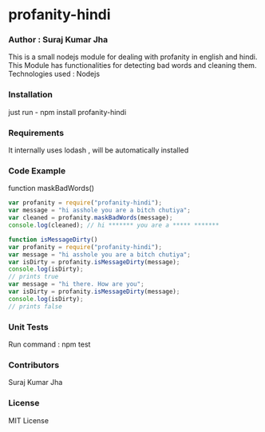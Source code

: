 # profanity-hindi
### Author : Suraj Kumar Jha

This is a small nodejs module for dealing with profanity in english and hindi. This Module has functionalities for detecting bad words and cleaning them.
Technologies used : Nodejs

### Installation
just run - npm install profanity-hindi

### Requirements
It internally uses lodash , will be automatically installed

### Code Example
function maskBadWords()
~~~javascript
var profanity = require("profanity-hindi");
var message = "hi asshole you are a bitch chutiya";
var cleaned = profanity.maskBadWords(message);
console.log(cleaned); // hi ******* you are a ***** *******

function isMessageDirty()
var profanity = require("profanity-hindi");
var message = "hi asshole you are a bitch chutiya";
var isDirty = profanity.isMessageDirty(message);
console.log(isDirty);
// prints true
var message = "hi there. How are you";
var isDirty = profanity.isMessageDirty(message);
console.log(isDirty);
// prints false
~~~
### Unit Tests
Run command : npm test

### Contributors
Suraj Kumar Jha

### License
MIT License